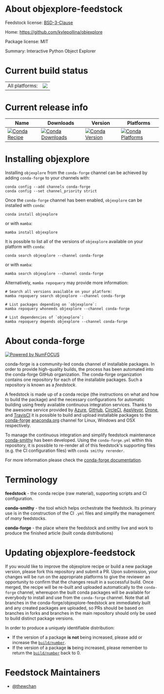 About objexplore-feedstock
==========================

Feedstock license: [BSD-3-Clause](https://github.com/conda-forge/objexplore-feedstock/blob/main/LICENSE.txt)

Home: https://github.com/kylepollina/objexplore

Package license: MIT

Summary: Interactive Python Object Explorer

Current build status
====================


<table><tr><td>All platforms:</td>
    <td>
      <a href="https://dev.azure.com/conda-forge/feedstock-builds/_build/latest?definitionId=14067&branchName=main">
        <img src="https://dev.azure.com/conda-forge/feedstock-builds/_apis/build/status/objexplore-feedstock?branchName=main">
      </a>
    </td>
  </tr>
</table>

Current release info
====================

| Name | Downloads | Version | Platforms |
| --- | --- | --- | --- |
| [![Conda Recipe](https://img.shields.io/badge/recipe-objexplore-green.svg)](https://anaconda.org/conda-forge/objexplore) | [![Conda Downloads](https://img.shields.io/conda/dn/conda-forge/objexplore.svg)](https://anaconda.org/conda-forge/objexplore) | [![Conda Version](https://img.shields.io/conda/vn/conda-forge/objexplore.svg)](https://anaconda.org/conda-forge/objexplore) | [![Conda Platforms](https://img.shields.io/conda/pn/conda-forge/objexplore.svg)](https://anaconda.org/conda-forge/objexplore) |

Installing objexplore
=====================

Installing `objexplore` from the `conda-forge` channel can be achieved by adding `conda-forge` to your channels with:

```
conda config --add channels conda-forge
conda config --set channel_priority strict
```

Once the `conda-forge` channel has been enabled, `objexplore` can be installed with `conda`:

```
conda install objexplore
```

or with `mamba`:

```
mamba install objexplore
```

It is possible to list all of the versions of `objexplore` available on your platform with `conda`:

```
conda search objexplore --channel conda-forge
```

or with `mamba`:

```
mamba search objexplore --channel conda-forge
```

Alternatively, `mamba repoquery` may provide more information:

```
# Search all versions available on your platform:
mamba repoquery search objexplore --channel conda-forge

# List packages depending on `objexplore`:
mamba repoquery whoneeds objexplore --channel conda-forge

# List dependencies of `objexplore`:
mamba repoquery depends objexplore --channel conda-forge
```


About conda-forge
=================

[![Powered by
NumFOCUS](https://img.shields.io/badge/powered%20by-NumFOCUS-orange.svg?style=flat&colorA=E1523D&colorB=007D8A)](https://numfocus.org)

conda-forge is a community-led conda channel of installable packages.
In order to provide high-quality builds, the process has been automated into the
conda-forge GitHub organization. The conda-forge organization contains one repository
for each of the installable packages. Such a repository is known as a *feedstock*.

A feedstock is made up of a conda recipe (the instructions on what and how to build
the package) and the necessary configurations for automatic building using freely
available continuous integration services. Thanks to the awesome service provided by
[Azure](https://azure.microsoft.com/en-us/services/devops/), [GitHub](https://github.com/),
[CircleCI](https://circleci.com/), [AppVeyor](https://www.appveyor.com/),
[Drone](https://cloud.drone.io/welcome), and [TravisCI](https://travis-ci.com/)
it is possible to build and upload installable packages to the
[conda-forge](https://anaconda.org/conda-forge) [anaconda.org](https://anaconda.org/)
channel for Linux, Windows and OSX respectively.

To manage the continuous integration and simplify feedstock maintenance
[conda-smithy](https://github.com/conda-forge/conda-smithy) has been developed.
Using the ``conda-forge.yml`` within this repository, it is possible to re-render all of
this feedstock's supporting files (e.g. the CI configuration files) with ``conda smithy rerender``.

For more information please check the [conda-forge documentation](https://conda-forge.org/docs/).

Terminology
===========

**feedstock** - the conda recipe (raw material), supporting scripts and CI configuration.

**conda-smithy** - the tool which helps orchestrate the feedstock.
                   Its primary use is in the construction of the CI ``.yml`` files
                   and simplify the management of *many* feedstocks.

**conda-forge** - the place where the feedstock and smithy live and work to
                  produce the finished article (built conda distributions)


Updating objexplore-feedstock
=============================

If you would like to improve the objexplore recipe or build a new
package version, please fork this repository and submit a PR. Upon submission,
your changes will be run on the appropriate platforms to give the reviewer an
opportunity to confirm that the changes result in a successful build. Once
merged, the recipe will be re-built and uploaded automatically to the
`conda-forge` channel, whereupon the built conda packages will be available for
everybody to install and use from the `conda-forge` channel.
Note that all branches in the conda-forge/objexplore-feedstock are
immediately built and any created packages are uploaded, so PRs should be based
on branches in forks and branches in the main repository should only be used to
build distinct package versions.

In order to produce a uniquely identifiable distribution:
 * If the version of a package **is not** being increased, please add or increase
   the [``build/number``](https://docs.conda.io/projects/conda-build/en/latest/resources/define-metadata.html#build-number-and-string).
 * If the version of a package **is** being increased, please remember to return
   the [``build/number``](https://docs.conda.io/projects/conda-build/en/latest/resources/define-metadata.html#build-number-and-string)
   back to 0.

Feedstock Maintainers
=====================

* [@thewchan](https://github.com/thewchan/)

